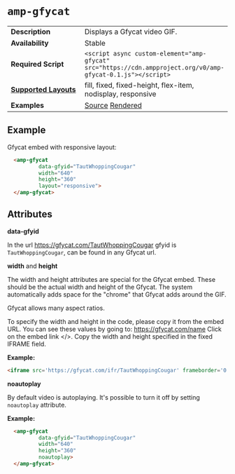 <!---
Copyright 2016 The AMP HTML Authors. All Rights Reserved.

Licensed under the Apache License, Version 2.0 (the "License");
you may not use this file except in compliance with the License.
You may obtain a copy of the License at

      http://www.apache.org/licenses/LICENSE-2.0

Unless required by applicable law or agreed to in writing, software
distributed under the License is distributed on an "AS-IS" BASIS,
WITHOUT WARRANTIES OR CONDITIONS OF ANY KIND, either express or implied.
See the License for the specific language governing permissions and
limitations under the License.
-->

# <a name="amp-gfycat"></a> `amp-gfycat`

<table>
  <tr>
    <td width="40%"><strong>Description</strong></td>
    <td>Displays a Gfycat video GIF.</td>
  </tr>
  <tr>
    <td width="40%"><strong>Availability</strong></td>
    <td>Stable</td>
  </tr>
  <tr>
    <td width="40%"><strong>Required Script</strong></td>
    <td><code>&lt;script async custom-element="amp-gfycat" src="https://cdn.ampproject.org/v0/amp-gfycat-0.1.js">&lt;/script></code></td>
  </tr>
  <tr>
    <td class="col-fourty"><strong><a href="https://www.ampproject.org/docs/guides/responsive/control_layout.html">Supported Layouts</a></strong></td>
    <td>fill, fixed, fixed-height, flex-item, nodisplay, responsive</td>
  </tr>
  <tr>
    <td width="40%"><strong>Examples</strong></td>
    <td>
      <a href="https://github.com/ampproject/amphtml/blob/master/examples/gfycat.amp.html">Source</a>
      <a href="https://cdn.rawgit.com/ampproject/amphtml/master/examples/gfycat.amp.html">Rendered</a>
    </td>
  </tr>
</table>

## Example

Gfycat embed with responsive layout:

```html
  <amp-gfycat
          data-gfyid="TautWhoppingCougar"
          width="640"
          height="360"
          layout="responsive">
  </amp-gfycat>
```

## Attributes

**data-gfyid**

In the url https://gfycat.com/TautWhoppingCougar gfyid is `TautWhoppingCougar`, can be found in any Gfycat url.

**width** and **height**

The width and height attributes are special for the Gfycat embed. These should be the actual width and height of the Gfycat. The system automatically adds space for the "chrome" that Gfycat adds around the GIF.

Gfycat allows many aspect ratios.

To specify the width and height in the code, please copy it from the embed URL. You can see these values by going to:
https://gfycat.com/name
Click on the embed link </>. Copy the width and height specified in the fixed IFRAME field.

**Example:**

```html
<iframe src='https://gfycat.com/ifr/TautWhoppingCougar' frameborder='0' scrolling='no' width='640' height='360' allowfullscreen></iframe>
```
**noautoplay**

By default video is autoplaying. It's possible to turn it off by setting `noautoplay` attribute.

**Example:**

```html
  <amp-gfycat
          data-gfyid="TautWhoppingCougar"
          width="640"
          height="360"
          noautoplay>
  </amp-gfycat>
```
